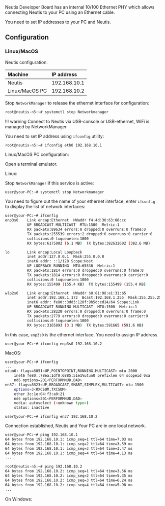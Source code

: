 
Neutis Developer Board has an internal 10/100 Ethernet PHY which allows connecting Neutis to your PC using an Ethernet cable.

You need to set IP addresses to your PC and Neutis.

## Configuration

### Linux/MacOS

Neutis configuration:

Machine|IP address|
|:-|:-|
|Neutis| 192.168.10.1|
|Linux/MacOS PC| 192.168.10.2|

Stop `NetworkManager` to release the ethernet interface for configuration:
```bash
root@neutis-n5:~# systemctl stop Networkmanager

```

!!! warning
    Connect to Neutis via USB-console or USB-ethernet, WiFi is managed by NetworkManager

You need to set IP address using `ifconfig` utility:

```
root@neutis-n5:~# ifconfig eth0 192.168.10.1
```

Linux/MacOS PC configuration:

Open a terminal emulator.

Linux:

Stop `NetworkManager` if this service is active:
```bash
user@your-PC:~# systemctl stop Networkmanager
```

You need to figure out the name of your ethernet interface, enter `ifconfig` to display the list of network interfaces:

```bash
user@your-PC:~# ifconfig
enp3s0    Link encap:Ethernet  HWaddr f4:4d:30:63:66:cc
          UP BROADCAST MULTICAST  MTU:1500  Metric:1
          RX packets:89634 errors:0 dropped:0 overruns:0 frame:0
          TX packets:255539 errors:2 dropped:0 overruns:0 carrier:0
          collisions:0 txqueuelen:1000
          RX bytes:6175002 (6.1 MB)  TX bytes:382632602 (382.6 MB)

lo        Link encap:Local Loopback
          inet addr:127.0.0.1  Mask:255.0.0.0
          inet6 addr: ::1/128 Scope:Host
          UP LOOPBACK RUNNING  MTU:65536  Metric:1
          RX packets:1814 errors:0 dropped:0 overruns:0 frame:0
          TX packets:1814 errors:0 dropped:0 overruns:0 carrier:0
          collisions:0 txqueuelen:1000
          RX bytes:155499 (155.4 KB)  TX bytes:155499 (155.4 KB)

wlp2s0    Link encap:Ethernet  HWaddr b8:81:98:e1:31:b5
          inet addr:192.168.1.172  Bcast:192.168.1.255  Mask:255.255.255.0
          inet6 addr: fe80::3dd3:120f:9b5d:cd14/64 Scope:Link
          UP BROADCAST RUNNING MULTICAST  MTU:1500  Metric:1
          RX packets:28220 errors:0 dropped:0 overruns:0 frame:0
          TX packets:2779 errors:0 dropped:0 overruns:0 carrier:0
          collisions:0 txqueuelen:1000
          RX bytes:3165893 (3.1 MB)  TX bytes:591665 (591.6 KB)
```

In this case, `enp3s0` is the ethernet interface. You need to assign IP address.

```
user@your-PC:~# ifconfig enp3s0 192.168.10.2
```

MacOS:
```bash
user@your-PC:~# ifconfig
...
utun0: flags=8051<UP,POINTOPOINT,RUNNING,MULTICAST> mtu 2000
    inet6 fe80::78ea:1df0:6885:51e1%utun0 prefixlen 64 scopeid 0xa
    nd6 options=201<PERFORMNUD,DAD>
en37: flags=8823<UP,BROADCAST,SMART,SIMPLEX,MULTICAST> mtu 1500
    options=3<RXCSUM,TXCSUM>
    ether 3c:1e:04:f3:a0:21
    nd6 options=201<PERFORMNUD,DAD>
    media: autoselect (<unknown type>)
    status: inactive
```

```
user@your-PC:~# ifconfig en37 192.168.10.2
```

Connection established, Neutis and Your PC are in one local network.

```bash
user@your-PC:~# ping 192.168.10.1
64 bytes from 192.168.10.1: icmp_seq=1 ttl=64 time=7.03 ms
64 bytes from 192.168.10.1: icmp_seq=2 ttl=64 time=3.59 ms
64 bytes from 192.168.10.1: icmp_seq=3 ttl=64 time=3.47 ms
64 bytes from 192.168.10.1: icmp_seq=4 ttl=64 time=4.13 ms
...

```

```bash
root@neutis-n5:~# ping 192.168.10.2
64 bytes from 192.168.10.2: icmp_seq=1 ttl=64 time=3.56 ms
64 bytes from 192.168.10.2: icmp_seq=2 ttl=64 time=5.35 ms
64 bytes from 192.168.10.2: icmp_seq=3 ttl=64 time=6.24 ms
64 bytes from 192.168.10.2: icmp_seq=4 ttl=64 time=5.98 ms
...

```

On Windows:


